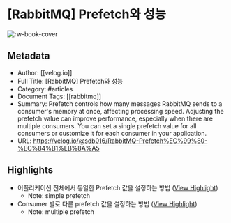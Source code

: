 # [RabbitMQ] Prefetch와 성능

![rw-book-cover](https://velog.velcdn.com/images/sdb016/post/e02a9695-2e04-4219-b17a-be60462a7a29/image.png)

## Metadata
- Author: [[velog.io]]
- Full Title: [RabbitMQ] Prefetch와 성능
- Category: #articles
- Document Tags: [[rabbitmq]] 
- Summary: Prefetch controls how many messages RabbitMQ sends to a consumer's memory at once, affecting processing speed. Adjusting the prefetch value can improve performance, especially when there are multiple consumers. You can set a single prefetch value for all consumers or customize it for each consumer in your application.
- URL: https://velog.io/@sdb016/RabbitMQ-Prefetch%EC%99%80-%EC%84%B1%EB%8A%A5

## Highlights
- 어플리케이션 전체에서 동일한 Prefetch 값을 설정하는 방법 ([View Highlight](https://read.readwise.io/read/01j6e91jrr2j9hwh4q2gxabddq))
    - Note: simple prefetch
- Consumer 별로 다른 prefetch 값을 설정하는 방법 ([View Highlight](https://read.readwise.io/read/01j6e913tnrn5asmk9k9yryj4k))
    - Note: multiple prefetch
